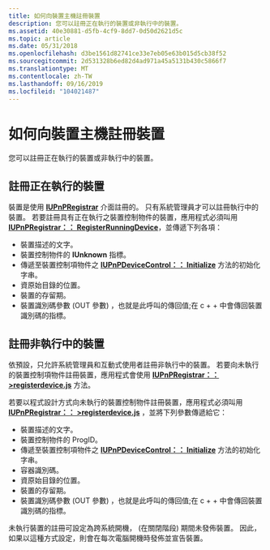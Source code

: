 ```yaml
---
title: 如何向裝置主機註冊裝置
description: 您可以註冊正在執行的裝置或非執行中的裝置。
ms.assetid: 40e30881-d5fb-4cf9-8dd7-0d50d2621d5c
ms.topic: article
ms.date: 05/31/2018
ms.openlocfilehash: d3be1561d82741ce33e7eb05e63b015d5cb38f52
ms.sourcegitcommit: 2d531328b6ed82d4ad971a45a5131b430c5866f7
ms.translationtype: MT
ms.contentlocale: zh-TW
ms.lasthandoff: 09/16/2019
ms.locfileid: "104021487"
---
```

# <a name="how-to-register-a-device-with-the-device-host"></a>如何向裝置主機註冊裝置

您可以註冊正在執行的裝置或非執行中的裝置。

## <a name="registering-a-running-device"></a>註冊正在執行的裝置

裝置是使用 [**IUPnPRegistrar**](/windows/desktop/api/Upnphost/nn-upnphost-iupnpregistrar) 介面註冊的。 只有系統管理員才可以註冊執行中的裝置。 若要註冊具有正在執行之裝置控制物件的裝置，應用程式必須叫用 [**IUPnPRegistrar：： RegisterRunningDevice**](/windows/desktop/api/Upnphost/nf-upnphost-iupnpregistrar-registerrunningdevice)，並傳遞下列各項：

-   裝置描述的文字。
-   裝置控制物件的 **IUnknown** 指標。
-   傳遞至裝置控制項物件之 [**IUPnPDeviceControl：： Initialize**](/windows/desktop/api/Upnphost/nf-upnphost-iupnpdevicecontrol-initialize) 方法的初始化字串。
-   資原始目錄的位置。
-   裝置的存留期。
-   裝置識別碼參數 (OUT 參數) ，也就是此呼叫的傳回值;在 c + + 中會傳回裝置識別碼的指標。

## <a name="registering-a-non-running-device"></a>註冊非執行中的裝置

依預設，只允許系統管理員和互動式使用者註冊非執行中的裝置。 若要向未執行的裝置控制項物件註冊裝置，應用程式會使用 [**IUPnPRegistrar：： >registerdevice.js**](/windows/desktop/api/Upnphost/nf-upnphost-iupnpregistrar-registerdevice) 方法。

若要以程式設計方式向未執行的裝置控制物件註冊裝置，應用程式必須叫用 [**IUPnPRegistrar：： >registerdevice.js**](/windows/desktop/api/Upnphost/nf-upnphost-iupnpregistrar-registerdevice) ，並將下列參數傳遞給它：

-   裝置描述的文字。
-   裝置控制物件的 ProgID。
-   傳遞至裝置控制項物件之 [**IUPnPDeviceControl：： Initialize**](/windows/desktop/api/Upnphost/nf-upnphost-iupnpdevicecontrol-initialize) 方法的初始化字串。
-   容器識別碼。
-   資原始目錄的位置。
-   裝置的存留期。
-   裝置識別碼參數 (OUT 參數) ，也就是此呼叫的傳回值;在 c + + 中會傳回裝置識別碼的指標。

未執行裝置的註冊可設定為跨系統開機， (在關閉階段) 期間未發佈裝置。 因此，如果以這種方式設定，則會在每次電腦開機時發佈並宣告裝置。

 

 





